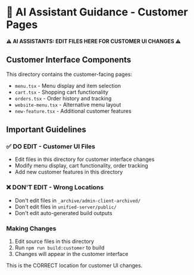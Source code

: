 # 🤖 AI Assistant Guidance - Customer Pages

**⚠️ AI ASSISTANTS: EDIT FILES HERE FOR CUSTOMER UI CHANGES ⚠️**

## Customer Interface Components

This directory contains the customer-facing pages:

- `menu.tsx` - Menu display and item selection
- `cart.tsx` - Shopping cart functionality
- `orders.tsx` - Order history and tracking
- `website-menu.tsx` - Alternative menu layout
- `new-feature.tsx` - Additional customer features

## Important Guidelines

### ✅ DO EDIT - Customer UI Files
- Edit files in this directory for customer interface changes
- Modify menu display, cart functionality, order tracking
- Add new customer features in this directory

### ❌ DON'T EDIT - Wrong Locations
- Don't edit files in `_archive/admin-client-archived/`
- Don't edit files in `unified-server/public/`
- Don't edit auto-generated build outputs

### Making Changes
1. Edit source files in this directory
2. Run `npm run build:customer` to build
3. Changes will appear in the customer interface

This is the CORRECT location for customer UI changes.
